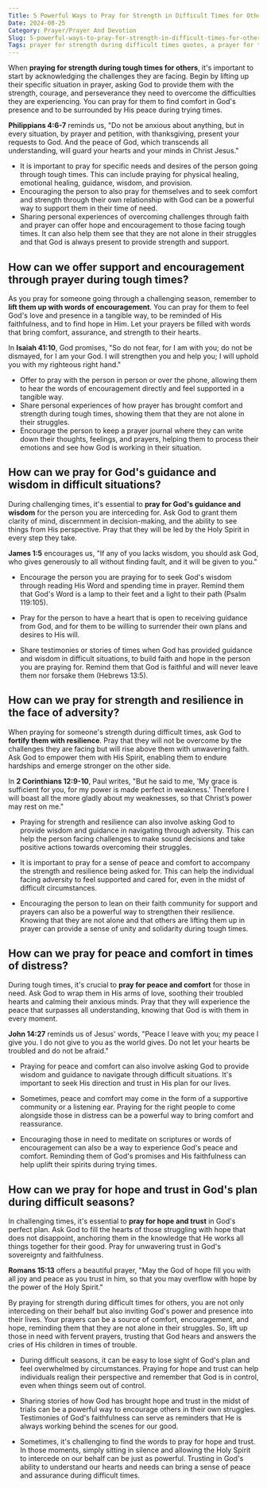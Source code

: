 ```yaml
---
Title: 5 Powerful Ways to Pray for Strength in Difficult Times for Others
Date: 2024-08-25
Category: Prayer/Prayer And Devotion
Slug: 5-powerful-ways-to-pray-for-strength-in-difficult-times-for-others
Tags: prayer for strength during difficult times quotes, a prayer for tough times, prayer during tough times, prayers for tough situations, prayer in times of difficulties, prayer, prayer and devotion
---
```

When **praying for strength during tough times for others**, it's important to start by acknowledging the challenges they are facing. Begin by lifting up their specific situation in prayer, asking God to provide them with the strength, courage, and perseverance they need to overcome the difficulties they are experiencing. You can pray for them to find comfort in God's presence and to be surrounded by His peace during trying times.

**Philippians 4:6-7** reminds us, "Do not be anxious about anything, but in every situation, by prayer and petition, with thanksgiving, present your requests to God. And the peace of God, which transcends all understanding, will guard your hearts and your minds in Christ Jesus."

- It is important to pray for specific needs and desires of the person going through tough times. This can include praying for physical healing, emotional healing, guidance, wisdom, and provision.
- Encouraging the person to also pray for themselves and to seek comfort and strength through their own relationship with God can be a powerful way to support them in their time of need.
- Sharing personal experiences of overcoming challenges through faith and prayer can offer hope and encouragement to those facing tough times. It can also help them see that they are not alone in their struggles and that God is always present to provide strength and support.


## How can we offer support and encouragement through prayer during tough times?

As you pray for someone going through a challenging season, remember to **lift them up with words of encouragement**. You can pray for them to feel God's love and presence in a tangible way, to be reminded of His faithfulness, and to find hope in Him. Let your prayers be filled with words that bring comfort, assurance, and strength to their hearts.

In **Isaiah 41:10**, God promises, "So do not fear, for I am with you; do not be dismayed, for I am your God. I will strengthen you and help you; I will uphold you with my righteous right hand."

- Offer to pray with the person in person or over the phone, allowing them to hear the words of encouragement directly and feel supported in a tangible way.
- Share personal experiences of how prayer has brought comfort and strength during tough times, showing them that they are not alone in their struggles.
- Encourage the person to keep a prayer journal where they can write down their thoughts, feelings, and prayers, helping them to process their emotions and see how God is working in their situation.


## How can we pray for God's guidance and wisdom in difficult situations?

During challenging times, it's essential to **pray for God's guidance and wisdom** for the person you are interceding for. Ask God to grant them clarity of mind, discernment in decision-making, and the ability to see things from His perspective. Pray that they will be led by the Holy Spirit in every step they take.

**James 1:5** encourages us, "If any of you lacks wisdom, you should ask God, who gives generously to all without finding fault, and it will be given to you."

- Encourage the person you are praying for to seek God's wisdom through reading His Word and spending time in prayer. Remind them that God's Word is a lamp to their feet and a light to their path (Psalm 119:105).

- Pray for the person to have a heart that is open to receiving guidance from God, and for them to be willing to surrender their own plans and desires to His will.

- Share testimonies or stories of times when God has provided guidance and wisdom in difficult situations, to build faith and hope in the person you are praying for. Remind them that God is faithful and will never leave them nor forsake them (Hebrews 13:5).


## How can we pray for strength and resilience in the face of adversity?

When praying for someone's strength during difficult times, ask God to **fortify them with resilience**. Pray that they will not be overcome by the challenges they are facing but will rise above them with unwavering faith. Ask God to empower them with His Spirit, enabling them to endure hardships and emerge stronger on the other side.

In **2 Corinthians 12:9-10**, Paul writes, "But he said to me, 'My grace is sufficient for you, for my power is made perfect in weakness.' Therefore I will boast all the more gladly about my weaknesses, so that Christ’s power may rest on me."

- Praying for strength and resilience can also involve asking God to provide wisdom and guidance in navigating through adversity. This can help the person facing challenges to make sound decisions and take positive actions towards overcoming their struggles.
  
- It is important to pray for a sense of peace and comfort to accompany the strength and resilience being asked for. This can help the individual facing adversity to feel supported and cared for, even in the midst of difficult circumstances.

- Encouraging the person to lean on their faith community for support and prayers can also be a powerful way to strengthen their resilience. Knowing that they are not alone and that others are lifting them up in prayer can provide a sense of unity and solidarity during tough times.


## How can we pray for peace and comfort in times of distress?

During tough times, it's crucial to **pray for peace and comfort** for those in need. Ask God to wrap them in His arms of love, soothing their troubled hearts and calming their anxious minds. Pray that they will experience the peace that surpasses all understanding, knowing that God is with them in every moment.

**John 14:27** reminds us of Jesus' words, "Peace I leave with you; my peace I give you. I do not give to you as the world gives. Do not let your hearts be troubled and do not be afraid."

- Praying for peace and comfort can also involve asking God to provide wisdom and guidance to navigate through difficult situations. It's important to seek His direction and trust in His plan for our lives.
  
- Sometimes, peace and comfort may come in the form of a supportive community or a listening ear. Praying for the right people to come alongside those in distress can be a powerful way to bring comfort and reassurance.
  
- Encouraging those in need to meditate on scriptures or words of encouragement can also be a way to experience God's peace and comfort. Reminding them of God's promises and His faithfulness can help uplift their spirits during trying times.


## How can we pray for hope and trust in God's plan during difficult seasons?

In challenging times, it's essential to **pray for hope and trust** in God's perfect plan. Ask God to fill the hearts of those struggling with hope that does not disappoint, anchoring them in the knowledge that He works all things together for their good. Pray for unwavering trust in God's sovereignty and faithfulness.

**Romans 15:13** offers a beautiful prayer, "May the God of hope fill you with all joy and peace as you trust in him, so that you may overflow with hope by the power of the Holy Spirit." 

By praying for strength during difficult times for others, you are not only interceding on their behalf but also inviting God's power and presence into their lives. Your prayers can be a source of comfort, encouragement, and hope, reminding them that they are not alone in their struggles. So, lift up those in need with fervent prayers, trusting that God hears and answers the cries of His children in times of trouble.

- During difficult seasons, it can be easy to lose sight of God's plan and feel overwhelmed by circumstances. Praying for hope and trust can help individuals realign their perspective and remember that God is in control, even when things seem out of control.

- Sharing stories of how God has brought hope and trust in the midst of trials can be a powerful way to encourage others in their own struggles. Testimonies of God's faithfulness can serve as reminders that He is always working behind the scenes for our good.

- Sometimes, it's challenging to find the words to pray for hope and trust. In those moments, simply sitting in silence and allowing the Holy Spirit to intercede on our behalf can be just as powerful. Trusting in God's ability to understand our hearts and needs can bring a sense of peace and assurance during difficult times.
